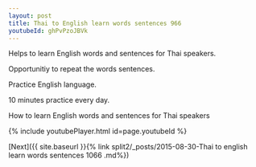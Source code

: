 ```yaml
---
layout: post
title: Thai to English learn words sentences 966 
youtubeId: ghPvPzoJBVk
---
```

 
 
Helps to learn English words and sentences for Thai speakers.

Opportunitiy to repeat the words sentences. 

Practice English language. 
 
10 minutes practice every day. 
 
How to learn English words and sentences for Thai speakers 
 
{% include youtubePlayer.html id=page.youtubeId %}
 
 
[Next]({{ site.baseurl }}{% link  split2/_posts/2015-08-30-Thai to english learn words sentences 1066 .md%})
 
